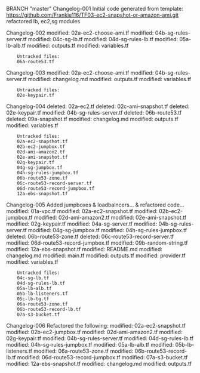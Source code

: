 BRANCH "master" 
Changelog-001
Initial code generated from template: https://github.com/Frankie116/TF03-ec2-snapshot-or-amazon-ami.git
refactored lb, ec2,sg modules

Changelog-002
        modified:   02a-ec2-choose-ami.tf
        modified:   04b-sg-rules-server.tf
        modified:   04c-sg-lb.tf
        modified:   04d-sg-rules-lb.tf
        modified:   05a-lb-alb.tf
        modified:   outputs.tf
        modified:   variables.tf

        Untracked files:
        06a-route53.tf


Changelog-003
        modified:   02a-ec2-choose-ami.tf
        modified:   04b-sg-rules-server.tf
        modified:   changelog.md
        modified:   outputs.tf
        modified:   variables.tf

        Untracked files:
        02e-keypair.tf 

Changelog-004
        deleted:    02a-ec2.tf
        deleted:    02c-ami-snapshot.tf
        deleted:    02e-keypair.tf
        modified:   04b-sg-rules-server.tf
        deleted:    06b-route53.tf
        deleted:    09a-snapshot.tf
        modified:   changelog.md
        modified:   outputs.tf
        modified:   variables.tf

        Untracked files:
        02a-ec2-snapshot.tf
        02b-ec2-jumpbox.tf
        02d-ami-amazon2.tf
        02e-ami-snapshot.tf
        02g-keypair.tf
        04g-sg-jumpbox.tf
        04h-sg-rules-jumpbox.tf
        06b-route53-zone.tf
        06c-route53-record-server.tf
        06d-route53-record-jumpbox.tf
        12a-ebs-snapshot.tf

Changelog-005
        Added jumpboxes & loadbalncers... & refactored code...
        modified:   01a-vpc.tf
        modified:   02a-ec2-snapshot.tf
        modified:   02b-ec2-jumpbox.tf
        modified:   02d-ami-amazon2.tf
        modified:   02e-ami-snapshot.tf
        modified:   02g-keypair.tf
        modified:   04a-sg-server.tf
        modified:   04b-sg-rules-server.tf
        modified:   04g-sg-jumpbox.tf
        modified:   04h-sg-rules-jumpbox.tf
        deleted:    06b-route53-zone.tf
        deleted:    06c-route53-record-server.tf
        modified:   06d-route53-record-jumpbox.tf
        modified:   09b-random-string.tf
        modified:   12a-ebs-snapshot.tf
        modified:   README.md
        modified:   changelog.md
        modified:   main.tf
        modified:   outputs.tf
        modified:   provider.tf
        modified:   variables.tf

        Untracked files:
        04c-sg-lb.tf
        04d-sg-rules-lb.tf
        05a-lb-alb.tf
        05b-lb-listeners.tf
        05c-lb-tg.tf
        06a-route53-zone.tf
        06b-route53-record-lb.tf
        07a-s3-bucket.tf

Changelog-006
 Refactored the following:
        modified:   02a-ec2-snapshot.tf
        modified:   02b-ec2-jumpbox.tf
        modified:   02d-ami-amazon2.tf
        modified:   02g-keypair.tf
        modified:   04b-sg-rules-server.tf
        modified:   04d-sg-rules-lb.tf
        modified:   04h-sg-rules-jumpbox.tf
        modified:   05a-lb-alb.tf
        modified:   05b-lb-listeners.tf
        modified:   06a-route53-zone.tf
        modified:   06b-route53-record-lb.tf
        modified:   06d-route53-record-jumpbox.tf
        modified:   07a-s3-bucket.tf
        modified:   12a-ebs-snapshot.tf
        modified:   changelog.md
        modified:   outputs.tf
